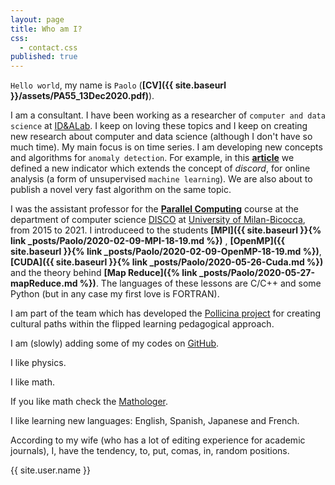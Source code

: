 ```yaml
---
layout: page
title: Who am I?
css:
  - contact.css
published: true
---
```


`Hello world`, my name is `Paolo`   (**[CV]({{ site.baseurl }}/assets/PA55_13Dec2020.pdf)**).

I am a consultant.
I have been working as a researcher of `computer and data science` at [ID&ALab](http://www.idea.disco.unimib.it/). I keep on loving these topics and I keep on creating new research about  computer and data science (although I don't have so much time).
My main focus is on time series. I am developing new concepts and algorithms for `anomaly detection`. For example,
in this  **[article](https://rdcu.be/b2K1c)** we defined a new 
indicator which extends the concept of *discord*, for online analysis (a form of
unsupervised `machine learning`). We are also about to publish a novel very fast algorithm on the same topic.

I was the assistant professor for the **[Parallel Computing](https://www.unimib.it/ugov/degreecourse/212291)** course  at the 
department of computer science 
[DISCO](https://www.disco.unimib.it/it) at [University of Milan-Bicocca](http://www.unimib.it), 
 from 2015 to 2021.
I introduceed to the students **[MPI]({{ site.baseurl }}{% link _posts/Paolo/2020-02-09-MPI-18-19.md %})**
, **[OpenMP]({{ site.baseurl }}{% link _posts/Paolo/2020-02-09-OpenMP-18-19.md %})**, 
**[CUDA]({{ site.baseurl }}{% link _posts/Paolo/2020-05-26-Cuda.md %})**
 and  the theory behind **[Map Reduce]({% link _posts/Paolo/2020-05-27-mapReduce.md %})**.  The languages of these lessons are C/C++ and some Python 
(but in any case my first love is FORTRAN).


I am part of the team which has developed the [Pollicina project](https://www.progettopollicina.eu/)
for creating cultural paths within the flipped learning pedagogical approach.

I am (slowly) adding some of my codes on [GitHub](https://github.com/4phycs).

I like physics.

I like math.

If you like math check the [Mathologer](https://www.youtube.com/channel/UC1_uAIS3r8Vu6JjXWvastJg).

I like learning new languages: English, Spanish, Japanese and French.

According to my wife (who has a lot of editing experience for academic journals), I, 
have the tendency, to,
put, comas, in, random positions.



<div class="thi-signature">
    {{ site.user.name }}
</div>
